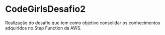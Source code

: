 # CodeGirlsDesafio2
Realização do desafio que tem como objetivo consolidar os conhecimentos adquiridos no Step Function da AWS.
